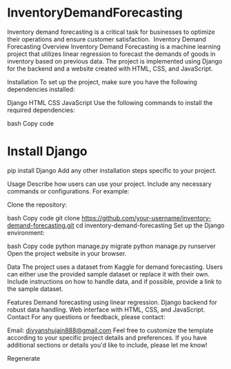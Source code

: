 # InventoryDemandForecasting
Inventory demand forecasting is a critical task for businesses to optimize their operations and ensure customer satisfaction. 
Inventory Demand Forecasting
Overview
Inventory Demand Forecasting is a machine learning project that utilizes linear regression to forecast the demands of goods in inventory based on previous data. The project is implemented using Django for the backend and a website created with HTML, CSS, and JavaScript.

Installation
To set up the project, make sure you have the following dependencies installed:

Django
HTML
CSS
JavaScript
Use the following commands to install the required dependencies:

bash
Copy code
# Install Django
pip install Django
Add any other installation steps specific to your project.

Usage
Describe how users can use your project. Include any necessary commands or configurations. For example:

Clone the repository:

bash
Copy code
git clone https://github.com/your-username/inventory-demand-forecasting.git
cd inventory-demand-forecasting
Set up the Django environment:

bash
Copy code
python manage.py migrate
python manage.py runserver
Open the project website in your browser.

Data
The project uses a dataset from Kaggle for demand forecasting. Users can either use the provided sample dataset or replace it with their own. Include instructions on how to handle data, and if possible, provide a link to the sample dataset.

Features
Demand forecasting using linear regression.
Django backend for robust data handling.
Web interface with HTML, CSS, and JavaScript.
Contact
For any questions or feedback, please contact:

Email: divyanshujain888@gmail.com
Feel free to customize the template according to your specific project details and preferences. If you have additional sections or details you'd like to include, please let me know!






Regenerate
